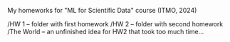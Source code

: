 My homeworks for "ML for Scientific Data" course (ITMO, 2024)

/HW 1 – folder with first homework
/HW 2 – folder with second homework
/The World – an unfinished idea for HW2 that took too much time...
